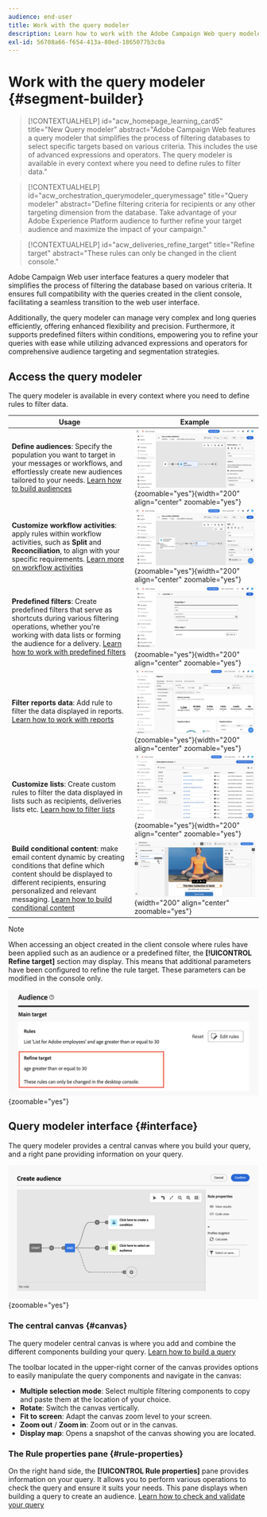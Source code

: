 ```yaml
---
audience: end-user
title: Work with the query modeler
description: Learn how to work with the Adobe Campaign Web query modeler.
exl-id: 56708a66-f654-413a-80ed-1865077b3c0a
---
```

# Work with the query modeler {#segment-builder}

>[!CONTEXTUALHELP]
>id="acw_homepage_learning_card5"
>title="New Query modeler"
>abstract="Adobe Campaign Web features a query modeler that simplifies the process of filtering databases to select specific targets based on various criteria. This includes the use of advanced expressions and operators. The query modeler is available in every context where you need to define rules to filter data."

>[!CONTEXTUALHELP]
>id="acw_orchestration_querymodeler_querymessage"
>title="Query modeler"
>abstract="Define filtering criteria for recipients or any other targeting dimension from the database. Take advantage of your Adobe Experience Platform audience to further refine your target audience and maximize the impact of your campaign."

>[!CONTEXTUALHELP]
>id="acw_deliveries_refine_target"
>title="Refine target"
>abstract="These rules can only be changed in the client console."

Adobe Campaign Web user interface features a query modeler that simplifies the process of filtering the database based on various criteria. It ensures full compatibility with the queries created in the client console, facilitating a seamless transition to the web user interface.

Additionally, the query modeler can manage very complex and long queries efficiently, offering enhanced flexibility and precision. Furthermore, it supports predefined filters within conditions, empowering you to refine your queries with ease while utilizing advanced expressions and operators for comprehensive audience targeting and segmentation strategies.

## Access the query modeler

The query modeler is available in every context where you need to define rules to filter data.

|Usage|Example|
|  ---  |  ---  |
|**Define audiences**: Specify the population you want to target in your messages or workflows, and effortlessly create new audiences tailored to your needs. [Learn how to build audiences](../audience/one-time-audience.md)|![](assets/access-audience.png){zoomable="yes"}{width="200" align="center" zoomable="yes"}|
|**Customize workflow activities**: apply rules within workflow activities, such as **Split** and **Reconciliation**, to align with your specific requirements. [Learn more on workflow activities](../workflows/activities/about-activities.md)|![](assets/access-workflow.png){zoomable="yes"}{width="200" align="center" zoomable="yes"}|
|**Predefined filters**: Create predefined filters that serve as shortcuts during various filtering operations, whether you're working with data lists or forming the audience for a delivery. [Learn how to work with predefined filters](../get-started/predefined-filters.md)|![](assets/access-predefined-filter.png){zoomable="yes"}{width="200" align="center" zoomable="yes"}|
|**Filter reports data**: Add rule to filter the data displayed in reports. [Learn how to work with reports](../reporting/gs-reports.md)|![](assets/access-reports.png){zoomable="yes"}{width="200" align="center" zoomable="yes"}|
|**Customize lists**: Create custom rules to filter the data displayed in lists such as recipients, deliveries lists etc. [Learn how to filter lists](../get-started/list-filters.md#list-built-in-filters)|![](assets/access-lists.png){zoomable="yes"}{width="200" align="center" zoomable="yes"}|
|**Build conditional content**: make email content dynamic by creating conditions that define which content should be displayed to different recipients, ensuring personalized and relevant messaging. [Learn how to build conditional content](../personalization/conditions.md)|![](assets/conditional-content.png){width="200" align="center" zoomable="yes"}|

>[!NOTE]
>
>When accessing an object created in the client console where rules have been applied such as an audience or a predefined filter, the **[!UICONTROL Refine target]** section may display. This means that additional parameters have been configured to refine the rule target. These parameters can be modified in the console only.
>
>![](assets/target-warning.png){zoomable="yes"}

## Query modeler interface {#interface}

The query modeler provides a central canvas where you build your query, and a right pane providing information on your query.

![](assets/query-interface.png){zoomable="yes"}

### The central canvas {#canvas}

The query modeler central canvas is where you add and combine the different components building your query. [Learn how to build a query](build-query.md)

The toolbar located in the upper-right corner of the canvas provides options to easily manipulate the query components and navigate in the canvas:

* **Multiple selection mode**: Select multiple filtering components to copy and paste them at the location of your choice.
* **Rotate**: Switch the canvas vertically.
* **Fit to screen**: Adapt the canvas zoom level to your screen.
* **Zoom out** / **Zoom in**: Zoom out or in the canvas.
* **Display map**: Opens a snapshot of the canvas showing you are located.

### The Rule properties pane {#rule-properties}

On the right hand side, the **[!UICONTROL Rule properties]** pane provides information on your query. It allows you to perform various operations to check the query and ensure it suits your needs. This pane displays when building a query to create an audience. [Learn how to check and validate your query](build-query.md#check-and-validate-your-query)
